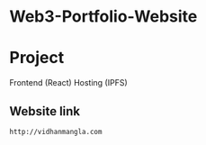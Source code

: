 # Web3-Portfolio-Website

# Project
Frontend (React)
Hosting (IPFS)

## Website link
`http://vidhanmangla.com`
